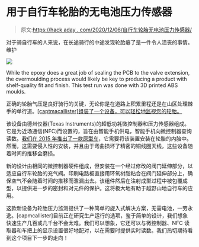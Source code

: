 # 用于自行车轮胎的无电池压力传感器

> 原文:[https://hack aday . com/2020/12/06/自行车轮胎无电池压力传感器/](https://hackaday.com/2020/12/06/no-battery-pressure-sensors-for-bike-tyres/)

对于骑自行车的人来说，在长途骑行的中途发现轮胎瘪了是一件令人沮丧的事情。维护

![](../Images/0f6a7d95479ec7a31687111c3a193b9d.png)

While the epoxy does a great job of sealing the PCB to the valve extension, the overmoulding process would likely be key to producing a product with shelf-quality fit and finish. This test run was done with 3D printed ABS moulds.

正确的轮胎气压是良好骑行的关键，无论你是在道路上积累里程还是在山区处理棘手的单行道。[[captmacallister]组装了一个设备，可以轻松地监视您的轮胎。](https://hackaday.io/project/176052-no-battery-nfc-pressure-sensor-for-bike-valves)

该设备由德州仪器(Texas Instruments)的超低功耗微控制器和压力传感器组成。它是为近场通信(NFC)而设置的，旨在由智能手机供电，智能手机向微控制器查询读数。[我们在 2015 年推出了一款原型车](https://hackaday.com/2015/11/07/measuring-tire-pressure-by-cutting-a-hole-in-an-inner-tube/)，它需要将该装置安装在轮胎的内胎中。然而，这需要侵入性的安装，并且由于弯曲损坏了精密的铜线圈天线，这些设备随着时间的推移会磨损。

新的设计由相同的微控制器硬件组成，但安装在一个经过修改的阀门延伸部分，以适应自行车轮胎的充气阀。印刷电路板直接用环氧树脂粘合在阀门延伸部分上，确保空气不会随着时间的推移而泄漏出去。该组件然后在注射成型过程中被包覆成型，以提供进一步的密封和对元件的保护。这将极大地有助于越野山地自行车的应用。

这款新设备为轮胎压力监测提供了一种简单的旋入式解决方案，无需电池，一劳永逸。[capmcallister]目前正在研究生产运行的选项，鉴于简单的设计，我们想象快速生产几百或几千台不会太难。我们可以想象，它还可以与微控制器、NFC 读取器和车把上的显示设置很好地配对，以在需要时提供实时读数。我们热切期待看到这个项目下一步的走向！